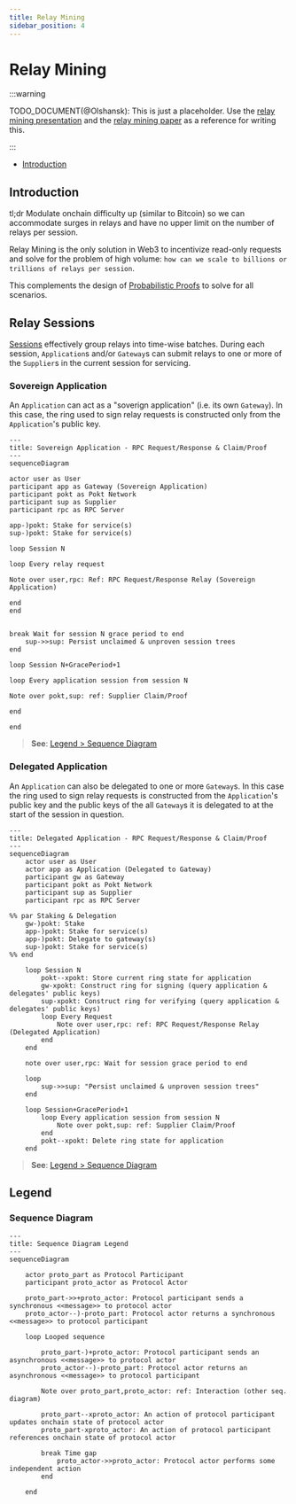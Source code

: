 ```yaml
---
title: Relay Mining
sidebar_position: 4
---
```


# Relay Mining <!-- omit in toc -->

:::warning

TODO_DOCUMENT(@Olshansk): This is just a placeholder. Use the [relay mining presentation](https://docs.google.com/presentation/d/1xlCGzS_oHXJOzvcu-jHZUfmhD3qeVCzc6SUSJijTuJ4/edit#slide=id.p) and
the [relay mining paper](https://arxiv.org/abs/2305.10672) as a reference for writing this.

:::

- [Introduction](#introduction)

## Introduction

tl;dr Modulate onchain difficulty up (similar to Bitcoin) so we can accommodate
surges in relays and have no upper limit on the number of relays per session.

Relay Mining is the only solution in Web3 to incentivize read-only requests
and solve for the problem of high volume: `how can we scale to billions or trillions
of relays per session`.

This complements the design of [Probabilistic Proofs](./probabilistic_proofs.md)
to solve for all scenarios.

## Relay Sessions

[Sessions](./session) effectively group relays into time-wise batches. During each session,
`Application`s and/or `Gateway`s can submit relays to one or more of the `Supplier`s
in the current session for servicing.

### Sovereign Application

An `Application` can act as a "soverign application" (i.e. its own `Gateway`).
In this case, the ring used to sign relay requests is constructed only from
the `Application`'s public key.

```mermaid
---
title: Sovereign Application - RPC Request/Response & Claim/Proof
---
sequenceDiagram

actor user as User
participant app as Gateway (Sovereign Application)
participant pokt as Pokt Network
participant sup as Supplier
participant rpc as RPC Server

app-)pokt: Stake for service(s)
sup-)pokt: Stake for service(s)

loop Session N

loop Every relay request

Note over user,rpc: Ref: RPC Request/Response Relay (Sovereign Application)

end
end


break Wait for session N grace period to end
    sup->>sup: Persist unclaimed & unproven session trees
end

loop Session N+GracePeriod+1

loop Every application session from session N

Note over pokt,sup: ref: Supplier Claim/Proof

end

end
```

> **See**: [Legend > Sequence Diagram](#sequence-diagram)

### Delegated Application

An `Application` can also be delegated to one or more `Gateway`s. In this case
the ring used to sign relay requests is constructed from the `Application`'s
public key and the public keys of the all `Gateway`s it is delegated to at the
start of the session in question.

```mermaid
---
title: Delegated Application - RPC Request/Response & Claim/Proof
---
sequenceDiagram
    actor user as User
    actor app as Application (Delegated to Gateway)
    participant gw as Gateway
    participant pokt as Pokt Network
    participant sup as Supplier
    participant rpc as RPC Server

%% par Staking & Delegation
    gw-)pokt: Stake
    app-)pokt: Stake for service(s)
    app-)pokt: Delegate to gateway(s)
    sup-)pokt: Stake for service(s)
%% end

    loop Session N
        pokt--xpokt: Store current ring state for application
        gw-xpokt: Construct ring for signing (query application & delegates' public keys)
        sup-xpokt: Construct ring for verifying (query application & delegates' public keys)
        loop Every Request
            Note over user,rpc: ref: RPC Request/Response Relay (Delegated Application)
        end
    end

    note over user,rpc: Wait for session grace period to end

    loop
        sup->>sup: "Persist unclaimed & unproven session trees"
    end

    loop Session+GracePeriod+1
        loop Every application session from session N
            Note over pokt,sup: ref: Supplier Claim/Proof
        end
        pokt--xpokt: Delete ring state for application
    end
```

> **See**: [Legend > Sequence Diagram](#sequence-diagram)

## Legend

### Sequence Diagram

```mermaid
---
title: Sequence Diagram Legend
---
sequenceDiagram

    actor proto_part as Protocol Participant
    participant proto_actor as Protocol Actor

    proto_part->>+proto_actor: Protocol participant sends a synchronous <<message>> to protocol actor
    proto_actor--)-proto_part: Protocol actor returns a synchronous <<message>> to protocol participant

    loop Looped sequence

        proto_part-)+proto_actor: Protocol participant sends an asynchronous <<message>> to protocol actor
        proto_actor--)-proto_part: Protocol actor returns an asynchronous <<message>> to protocol participant

        Note over proto_part,proto_actor: ref: Interaction (other seq. diagram)

        proto_part--xproto_actor: An action of protocol participant updates onchain state of protocol actor
        proto_part-xproto_actor: An action of protocol participant references onchain state of protocol actor

        break Time gap
            proto_actor->>proto_actor: Protocol actor performs some independent action
        end

    end
```
